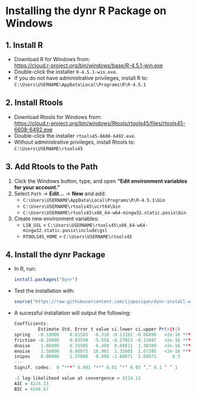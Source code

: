 # Installing the **dynr** R Package on Windows

## 1. Install R
- Download R for Windows from:  
  <https://cloud.r-project.org/bin/windows/base/R-4.5.1-win.exe>  
- Double-click the installer `R-4.5.1-win.exe`.  
- If you do not have administrative privileges, install R to:  
  `C:\Users\USERNAME\AppData\Local\Programs\R\R-4.5.1`

## 2. Install Rtools
- Download Rtools for Windows from:  
  <https://cloud.r-project.org/bin/windows/Rtools/rtools45/files/rtools45-6608-6492.exe>  
- Double-click the installer `rtools45-6608-6492.exe`.  
- Without administrative privileges, install Rtools to:  
  `C:\Users\USERNAME\rtools45`

## 3. Add Rtools to the Path
1. Click the Windows button, type, and open **“Edit environment variables for your account.”**  
2. Select `Path` → **Edit…** → **New** and add:
   - `C:\Users\USERNAME\AppData\Local\Programs\R\R-4.5.1\bin`
   - `C:\Users\USERNAME\rtools45\ucrt64\bin`
   - `C:\Users\USERNAME\rtools45\x86_64-w64-mingw32.static.posix\bin`
3. Create new environment variables:
   - `LIB_GSL` = `C:\Users\USERNAME\rtools45\x86_64-w64-mingw32.static.posix\include\gsl`
   - `RTOOLS45_HOME` = `C:\Users\USERNAME\rtools45`

## 4. Install the dynr Package
- In R, run:  
  ```r
  install.packages("dynr")
- Test the installation with:
  ```r
  source("https://raw.githubusercontent.com/ijapesigan/dynr-install-windows/refs/heads/main/dynr-demo.R")
- A sucessful installation will output the following:
  ```r
  Coefficients:
           Estimate Std. Error t value ci.lower ci.upper Pr(>|t|)    
  spring   -0.10000    0.01583  -6.318 -0.13102 -0.06898   <2e-16 ***
  friction -0.20000    0.03598  -5.558 -0.27053 -0.12947   <2e-16 ***
  dnoise    1.00000    0.15505   6.450  0.69611  1.30389   <2e-16 ***
  mnoise    1.50000    0.08875  16.901  1.32605  1.67395   <2e-16 ***
  inipos    0.00000    1.37080   0.000 -2.68671  2.68671      0.5    
  ---
  Signif. codes:  0 ‘***’ 0.001 ‘**’ 0.01 ‘*’ 0.05 ‘.’ 0.1 ‘ ’ 1

  -2 log-likelihood value at convergence = 4214.13
  AIC = 4224.13
  BIC = 4248.67

